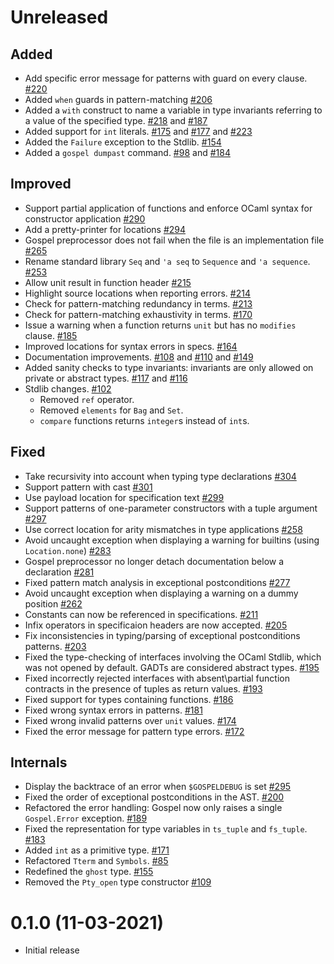 # Unreleased

## Added

- Add specific error message for patterns with guard on every clause.
  [\#220](https://github.com/ocaml-gospel/gospel/pull/220)
- Added `when` guards in pattern-matching
  [\#206](https://github.com/ocaml-gospel/gospel/pull/206)
- Added a `with` construct to name a variable in type invariants referring to a
  value of the specified type.
  [\#218](https://github.com/ocaml-gospel/gospel/pull/218) and
  [\#187](https://github.com/ocaml-gospel/gospel/pull/187)
- Added support for `int` literals.
  [\#175](https://github.com/ocaml-gospel/gospel/pull/175) and
  [\#177](https://github.com/ocaml-gospel/gospel/pull/177) and
  [\#223](https://github.com/ocaml-gospel/gospel/pull/223)
- Added the `Failure` exception to the Stdlib.
  [\#154](https://github.com/ocaml-gospel/gospel/pull/154)
- Added a `gospel dumpast` command.
  [\#98](https://github.com/ocaml-gospel/gospel/pull/98) and
  [\#184](https://github.com/ocaml-gospel/gospel/pull/184)

## Improved

- Support partial application of functions and enforce OCaml syntax
  for constructor application
  [\#290](https://github.com/ocaml-gospel/gospel/pull/290)
- Add a pretty-printer for locations
  [\#294](https://github.com/ocaml-gospel/gospel/pull/294)
- Gospel preprocessor does not fail when the file is an implementation file
  [\#265](https://github.com/ocaml-gospel/gospel/pull/265)
- Rename standard library `Seq` and `'a seq` to `Sequence` and `'a sequence`.
  [\#253](https://github.com/ocaml-gospel/gospel/pull/253)
- Allow unit result in function header
  [\#215](https://github.com/ocaml-gospel/gospel/pull/215)
- Highlight source locations when reporting errors.
  [\#214](https://github.com/ocaml-gospel/gospel/pull/214)
- Check for pattern-matching redundancy in terms.
  [\#213](https://github.com/ocaml-gospel/gospel/pull/213)
- Check for pattern-matching exhaustivity in terms.
  [\#170](https://github.com/ocaml-gospel/gospel/pull/170)
- Issue a warning when a function returns `unit` but has no `modifies` clause.
  [\#185](https://github.com/ocaml-gospel/gospel/pull/185)
- Improved locations for syntax errors in specs.
  [\#164](https://github.com/ocaml-gospel/gospel/pull/164)
- Documentation improvements.
  [\#108](https://github.com/ocaml-gospel/gospel/pull/108) and
  [\#110](https://github.com/ocaml-gospel/gospel/pull/110) and
  [\#149](https://github.com/ocaml-gospel/gospel/pull/149)
- Added sanity checks to type invariants: invariants are only allowed on private
  or abstract types. [\#117](https://github.com/ocaml-gospel/gospel/pull/117)
  and [\#116](https://github.com/ocaml-gospel/gospel/pull/116)
- Stdlib changes. [\#102](https://github.com/ocaml-gospel/gospel/pull/102)
  - Removed `ref` operator.
  - Removed `elements` for `Bag` and `Set`.
  - `compare` functions returns `integer`s instead of `int`s.

## Fixed

- Take recursivity into account when typing type declarations
  [\#304](https://github/ocaml-gospel/gospel/pull/304)
- Support pattern with cast
  [\#301](https://github/ocaml-gospel/gospel/pull/301)
- Use payload location for specification text
  [\#299](https://github/ocaml-gospel/gospel/pull/299)
- Support patterns of one-parameter constructors with a tuple argument
  [\#297](https://github/ocaml-gospel/gospel/pull/297)
- Use correct location for arity mismatches in type applications
  [\#258](https://github/ocaml-gospel/gospel/pull/258)
- Avoid uncaught exception when displaying a warning for builtins (using
  `Location.none`)
  [\#283](https://github.com/ocaml-gospel/gospel/pull/283)
- Gospel preprocessor no longer detach documentation below a declaration
  [\#281](https://github.com/ocaml-gospel/gospel/pull/281)
- Fixed pattern match analysis in exceptional postconditions
  [\#277](https://github/ocaml-gospel/gospel/pull/277)
- Avoid uncaught exception when displaying a warning on a dummy
  position
  [\#262](https://github.com/ocaml-gospel/gospel/pull/262)
- Constants can now be referenced in specifications.
  [\#211](https://github.com/ocaml-gospel/gospel/pull/211)
- Infix operators in specificaion headers are now accepted.
  [\#205](https://github.com/ocaml-gospel/gospel/pull/205)
- Fix inconsistencies in typing/parsing of exceptional postconditions patterns.
  [\#203](https://github.com/ocaml-gospel/gospel/pull/203)
- Fixed the type-checking of interfaces involving the OCaml Stdlib, which was
  not opened by default. GADTs are considered abstract types.
  [\#195](https://github.com/ocaml-gospel/gospel/pull/195)
- Fixed incorrectly rejected interfaces with absent\partial function contracts
  in the presence of tuples as return values.
  [\#193](https://github.com/ocaml-gospel/gospel/pull/193)
- Fixed support for types containing functions.
  [\#186](https://github.com/ocaml-gospel/gospel/pull/186)
- Fixed wrong syntax errors in patterns.
  [\#181](https://github.com/ocaml-gospel/gospel/pull/181)
- Fixed wrong invalid patterns over `unit` values.
  [\#174](https://github.com/ocaml-gospel/gospel/pull/174)
- Fixed the error message for pattern type errors.
  [\#172](https://github.com/ocaml-gospel/gospel/pull/172)

## Internals

- Display the backtrace of an error when `$GOSPELDEBUG` is set
  [\#295](https://github.com/ocaml-gospel/gospel/pull/295)
- Fixed the order of exceptional postconditions in the AST.
  [\#200](https://github.com/ocaml-gospel/gospel/pull/200)
- Refactored the error handling: Gospel now only raises a single `Gospel.Error`
  exception.
  [\#189](https://github.com/ocaml-gospel/gospel/pull/189)
- Fixed the representation for type variables in `ts_tuple` and `fs_tuple`.
  [\#183](https://github.com/ocaml-gospel/gospel/pull/183)
- Added `int` as a primitive type.
  [\#171](https://github.com/ocaml-gospel/gospel/pull/171)
- Refactored `Tterm` and `Symbols`.
  [\#85](https://github.com/ocaml-gospel/gospel/pull/85)
- Redefined the `ghost` type.
  [\#155](https://github.com/ocaml-gospel/gospel/pull/155)
- Removed the `Pty_open` type constructor
  [\#109](https://github.com/ocaml-gospel/gospel/pull/109)


# 0.1.0 (11-03-2021)

- Initial release

